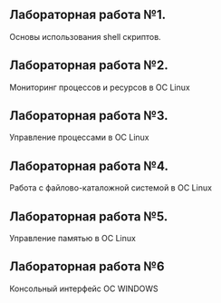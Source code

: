 ## Лабораторная работа №1. ##

Основы использования shell скриптов. 

## Лабораторная работа №2. ##

Мониторинг процессов и ресурсов в ОС Linux


## Лабораторная работа №3. ##

Управление процессами в ОС Linux

## Лабораторная работа №4. ##

Работа с файлово-каталожной системой в ОС Linux

## Лабораторная работа №5. ##

Управление памятью в ОС Linux

## Лабораторная работа №6 ##

Консольный интерфейс ОС WINDOWS
